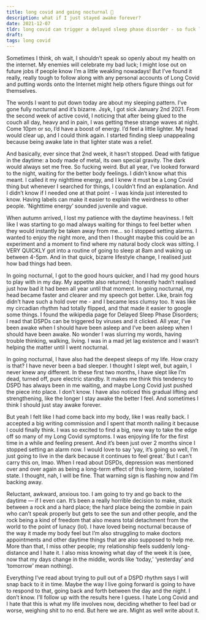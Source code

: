 ```yaml
---
title: long covid and going nocturnal 🌙
description: what if I just stayed awake forever?
date: 2021-12-07
tldr: long covid can trigger a delayed sleep phase disorder - so fuck long covid tbh
draft: 
tags: long covid
---
```


Sometimes I think, oh wait, I shouldn’t speak so openly about my health on the internet. My enemies will celebrate my bad luck; I might lose out on future jobs if people know I’m a little weakling nowadays! But I’ve found it really, really tough to follow along with any personal accounts of Long Covid and putting words onto the Internet might help others figure things out for themselves. 

The words I want to put down today are about my sleeping pattern. I’ve gone fully nocturnal and it’s bizarre. Jsyk, I got sick January 2nd 2021. From the second week of active covid, I noticing that after being glued to the couch all day, heavy and in pain, I was getting these strange waves at night. Come 10pm or so, I’d have a boost of energy. I’d feel a little lighter. My head would clear up, and I could think again. I started finding sleep unappealing because being awake late in that lighter state was a relief.

And basically, ever since that 2nd week, it hasn’t stopped. Dead with fatigue in the daytime: a body made of metal, its own special gravity. The dark would always set me free. So fucking weird. But all year, I’ve looked forward to the night, waiting for the better body feelings. I didn’t know what this meant. I called it my nighttime energy, and I knew it must be a Long Covid thing but whenever I searched for things, I couldn’t find an explanation. And I didn’t know if I needed one at that point - I was kinda just interested to know. Having labels can make it easier to explain the weirdness to other people. ‘Nighttime energy’ sounded juvenile and vague. 

When autumn arrived, I lost my patience with the daytime heaviness. I felt like I was starting to go mad always waiting for things to feel better when they would instantly be taken away from me… so I stopped setting alarms. I wanted to enjoy the night more, and then I thought maybe this could be an experiment and a moment to find where my natural body clock was sitting. I VERY QUICKLY got into a routine of going to sleep at 8am and waking up between 4-5pm. And in that quick, bizarre lifestyle change, I realised just how bad things had been. 

In going nocturnal, I got to the good hours quicker, and I had my good hours to play with in my day. My appetite also returned; I honestly hadn’t realised just how bad it had been all year until that moment. In going nocturnal, my head became faster and clearer and my speech got better. Like, brain fog didn’t have such a hold over me - and I became less clumsy too. It was like my circadian rhythm had totally flipped, and that made it easier to google some things. I found the wikipedia page for Delayed Sleep Phase Disorders; I read that DSPDs can be triggered by viruses and it clicked. All year, I’ve been awake when I should have been asleep and I’ve been asleep when I should have been awake. No wonder I was slurring my words, having trouble thinking, walking, living. I was in a mad jet lag existence and I wasn’t helping the matter until I went nocturnal. 

In going nocturnal, I have also had the deepest sleeps of my life. How crazy is that? I have never been a bad sleeper. I thought I slept well, but again, I never knew any different. In these first two months, I have slept like I’m dead, turned off, pure electric standby. It makes me think this tendency to DSPD has always been in me waiting, and maybe Long Covid just pushed the piece into place. I don’t know. I have also noticed this gradual lifting and strengthening, like the longer I stay awake the better I feel. And sometimes I think I should just stay awake forever.

But yeah I felt like I had come back into my body, like I was really back. I accepted a big writing commission and I spent that month nailing it because I could finally think. I was so excited to find a big, new way to take the edge off so many of my Long Covid symptoms. I was enjoying life for the first time in a while and feeling present. And it’s been just over 2 months since I stopped setting an alarm now. I would love to say ‘yay, it’s going so well, I’m just going to live in the dark because it continues to feel great.’ But I can’t carry this on, lmao. When I read about DSPDs, depression was mentioned over and over again as being a long-term effect of this long-term, isolated state. I thought, nah, I will be fine. That warning sign is flashing now and I’m backing away.

Reluctant, awkward, anxious too. I am going to try and go back to the daytime — if I even can. It’s been a really horrible decision to make, stuck between a rock and a hard place; the hard place being the zombie in pain who can’t speak properly but gets to see the sun and other people, and the rock being a kind of freedom that also means total detachment from the world to the point of lunacy (lol). I have loved being nocturnal because of the way it made my body feel but I’m also struggling to make doctors appointments and other daytime things that are also supposed to help me. More than that, I miss other people; my relationship feels suddenly long-distance and I hate it. I also miss knowing what day of the week it is (see, now that my days change in the middle, words like ‘today,’ ‘yesterday’ and ‘tomorrow’ mean nothing). 

Everything I’ve read about trying to pull out of a DSPD rhythm says I will snap back to it in time. Maybe the way I live going forward is going to have to respond to that, going back and forth between the day and the night. I don’t know. I’ll follow up with the results here I guess. I hate Long Covid and I hate that this is what my life involves now, deciding whether to feel bad or worse, weighing shit to no end. But here we are. Might as well write about it. 